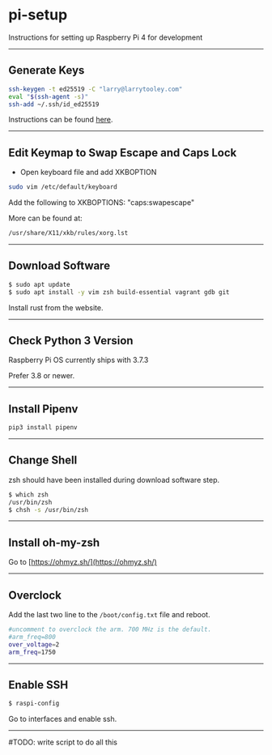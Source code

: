 # pi-setup
Instructions for setting up Raspberry Pi 4 for development

---

## Generate Keys


  ```bash
  ssh-keygen -t ed25519 -C "larry@larrytooley.com"
  eval "$(ssh-agent -s)"
  ssh-add ~/.ssh/id_ed25519
  ```

  Instructions can be found [here](https://docs.github.com/en/free-pro-team@latest/github/authenticating-to-github/generating-a-new-ssh-key-and-adding-it-to-the-ssh-agent).

---

## Edit Keymap to Swap Escape and Caps Lock 

  * Open keyboard file and add XKBOPTION
  ```bash
  sudo vim /etc/default/keyboard
  ```
  Add the following to XKBOPTIONS: "caps:swapescape"

  More can be found at:
  ```bash
  /usr/share/X11/xkb/rules/xorg.lst
  ```

---

## Download Software

```bash
$ sudo apt update
$ sudo apt install -y vim zsh build-essential vagrant gdb git
```
Install rust from the website.

---

## Check Python 3 Version

Raspberry Pi OS currently ships with 3.7.3

Prefer 3.8 or newer.

---

## Install Pipenv

```bash
pip3 install pipenv
```

---

## Change Shell

zsh should have been installed during download software step.

```bash
$ which zsh
/usr/bin/zsh
$ chsh -s /usr/bin/zsh
```

---

## Install oh-my-zsh

Go to [https://ohmyz.sh/](https://ohmyz.sh/)

---

## Overclock

Add the last two line to the ```/boot/config.txt``` file and reboot.
```bash
#uncomment to overclock the arm. 700 MHz is the default.
#arm_freq=800
over_voltage=2
arm_freq=1750
```

---

## Enable SSH

```bash
$ raspi-config
```

Go to interfaces and enable ssh.

---

#TODO: write script to do all this
